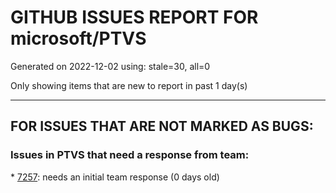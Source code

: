 
# GITHUB ISSUES REPORT FOR microsoft/PTVS


Generated on 2022-12-02 using: stale=30, all=0


Only showing items that are new to report in past 1 day(s)


---

## FOR ISSUES THAT ARE NOT MARKED AS BUGS:


### Issues in PTVS that need a response from team:


\* [7257](https://github.com/microsoft/PTVS/issues/7257 "Lengthy tooltips block text editing"): needs an initial team response (0 days old)
